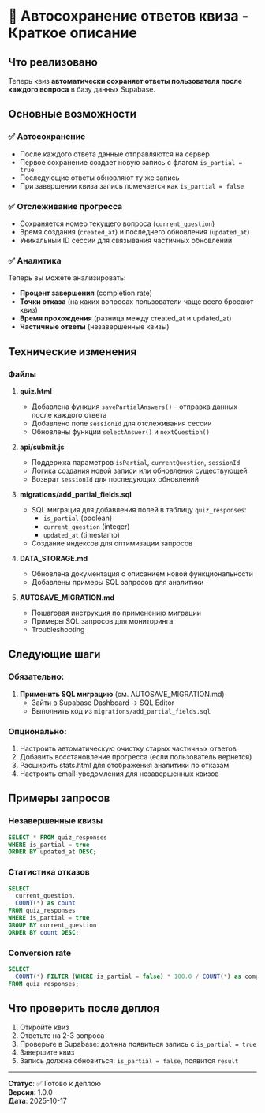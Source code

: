 # 🎯 Автосохранение ответов квиза - Краткое описание

## Что реализовано

Теперь квиз **автоматически сохраняет ответы пользователя после каждого вопроса** в базу данных Supabase.

## Основные возможности

### ✅ Автосохранение
- После каждого ответа данные отправляются на сервер
- Первое сохранение создает новую запись с флагом `is_partial = true`
- Последующие ответы обновляют ту же запись
- При завершении квиза запись помечается как `is_partial = false`

### ✅ Отслеживание прогресса
- Сохраняется номер текущего вопроса (`current_question`)
- Время создания (`created_at`) и последнего обновления (`updated_at`)
- Уникальный ID сессии для связывания частичных обновлений

### ✅ Аналитика
Теперь вы можете анализировать:
- **Процент завершения** (completion rate)
- **Точки отказа** (на каких вопросах пользователи чаще всего бросают квиз)
- **Время прохождения** (разница между created_at и updated_at)
- **Частичные ответы** (незавершенные квизы)

## Технические изменения

### Файлы

1. **quiz.html**
   - Добавлена функция `savePartialAnswers()` - отправка данных после каждого ответа
   - Добавлено поле `sessionId` для отслеживания сессии
   - Обновлены функции `selectAnswer()` и `nextQuestion()`

2. **api/submit.js**
   - Поддержка параметров `isPartial`, `currentQuestion`, `sessionId`
   - Логика создания новой записи или обновления существующей
   - Возврат `sessionId` для последующих обновлений

3. **migrations/add_partial_fields.sql**
   - SQL миграция для добавления полей в таблицу `quiz_responses`:
     - `is_partial` (boolean)
     - `current_question` (integer)
     - `updated_at` (timestamp)
   - Создание индексов для оптимизации запросов

4. **DATA_STORAGE.md**
   - Обновлена документация с описанием новой функциональности
   - Добавлены примеры SQL запросов для аналитики

5. **AUTOSAVE_MIGRATION.md**
   - Пошаговая инструкция по применению миграции
   - Примеры SQL запросов для мониторинга
   - Troubleshooting

## Следующие шаги

### Обязательно:
1. **Применить SQL миграцию** (см. AUTOSAVE_MIGRATION.md)
   - Зайти в Supabase Dashboard → SQL Editor
   - Выполнить код из `migrations/add_partial_fields.sql`

### Опционально:
1. Настроить автоматическую очистку старых частичных ответов
2. Добавить восстановление прогресса (если пользователь вернется)
3. Расширить stats.html для отображения аналитики по отказам
4. Настроить email-уведомления для незавершенных квизов

## Примеры запросов

### Незавершенные квизы
```sql
SELECT * FROM quiz_responses 
WHERE is_partial = true 
ORDER BY updated_at DESC;
```

### Статистика отказов
```sql
SELECT 
  current_question,
  COUNT(*) as count
FROM quiz_responses
WHERE is_partial = true
GROUP BY current_question
ORDER BY count DESC;
```

### Conversion rate
```sql
SELECT 
  COUNT(*) FILTER (WHERE is_partial = false) * 100.0 / COUNT(*) as completion_rate
FROM quiz_responses;
```

## Что проверить после деплоя

1. Откройте квиз
2. Ответьте на 2-3 вопроса
3. Проверьте в Supabase: должна появиться запись с `is_partial = true`
4. Завершите квиз
5. Запись должна обновиться: `is_partial = false`, появится `result`

---

**Статус**: ✅ Готово к деплою  
**Версия**: 1.0.0  
**Дата**: 2025-10-17
